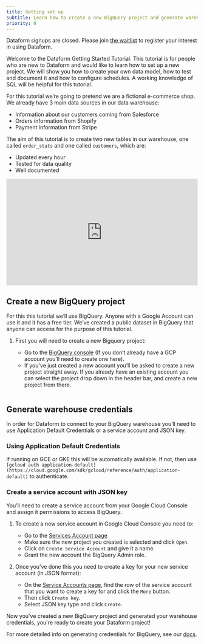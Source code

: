 ```yaml
---
title: Getting set up
subtitle: Learn how to create a new BigQuery project and generate warehouse credentials.
priority: 0
---
```



<div className="bp3-callout bp3-icon-info-sign bp3-intent-warning" markdown="1">
Dataform signups are closed. Please join
  <a
    target="_blank"
    rel="noopener"
    href="https://forms.gle/YBfHb6CWLD4Kmbd46"
  >the waitlist</a> to register your interest in using Dataform.
</div>

Welcome to the Dataform Getting Started Tutorial. This tutorial is for people who are new to Dataform and would like to learn how to set up a new project. We will show you how to create your own data model, how to test and document it and how to configure schedules. A working knowledge of SQL will be helpful for this tutorial.

For this tutorial we’re going to pretend we are a fictional e-commerce shop. We already have 3 main data sources in our data warehouse:

- Information about our customers coming from Salesforce
- Orders information from Shopify
- Payment information from Stripe

The aim of this tutorial is to create two new tables in our warehouse, one called `order_stats` and one called `customers`, which are:

- Updated every hour
- Tested for data quality
- Well documented

<div style="position: relative; padding-bottom: 55.78124999999999%; height: 0;"><iframe src="https://www.loom.com/embed/2368b67928ec43b2a7eaf8fabda636f9" frameborder="0" webkitallowfullscreen mozallowfullscreen allowfullscreen style="position: absolute; top: 0; left: 0; width: 100%; height: 100%;"></iframe></div>

## Create a new BigQuery project

For this this tutorial we’ll use BigQuery. Anyone with a Google Account can use it and it has a free tier. We’ve created a public dataset in BigQuery that anyone can access for the purpose of this tutorial.

1. First you will need to create a new Bigquery project:

   - Go to the [BigQuery console](https://console.cloud.google.com/bigquery) (If you don’t already have a GCP account you’ll need to create one here).
   - If you’ve just created a new account you’ll be asked to create a new project straight away. If you already have an existing account you can select the project drop down in the header bar, and create a new project from there.

<img src="https://assets.dataform.co/getting%20started%20tutorial/set%20up/Screenshot%202020-08-13%20at%2015.40%201%20(1).png" max-width="753"  alt="" />

## Generate warehouse credentials

In order for Dataform to connect to your BigQuery warehouse you’ll need to use Application Default Credentials or a service account and JSON key.

### Using Application Default Credentials

If running on GCE or GKE this will be automatically available. If not, then use `[gcloud auth application-default](https://cloud.google.com/sdk/gcloud/reference/auth/application-default)` to authenticate.

### Create a service account with JSON key

You’ll need to create a service account from your Google Cloud Console and assign it permissions to access BigQuery.

1. To create a new service account in Google Cloud Console you need to:

   - Go to the [Services Account page](https://console.cloud.google.com/iam-admin/serviceaccounts)
   - Make sure the new project you created is selected and click `Open`.
   - Click on `Create Service Account` and give it a name.
   - Grant the new account the BigQuery Admin role.

2. Once you’ve done this you need to create a key for your new service account (in JSON format):

   - On the [Service Accounts page](https://console.cloud.google.com/iam-admin/serviceaccounts), find the row of the service account that you want to create a key for and click the `More` button.
   - Then click `Create key`.
   - Select JSON key type and click `Create`.

Now you've created a new BigQuery project and generated your warehouse credentials, you're ready to create your Dataform project!

For more detailed info on generating credentials for BigQuery, see our [docs](https://docs.dataform.co/warehouses/bigquery).
